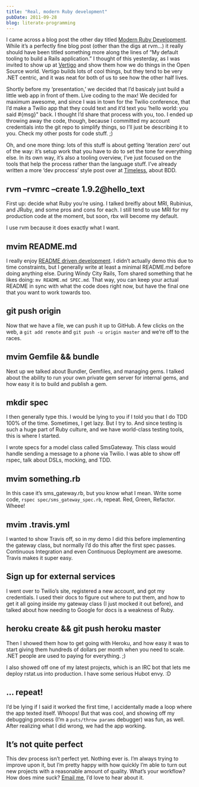```yaml
---
title: "Real, modern Ruby development"
pubDate: 2011-09-28
blog: literate-programming
---
```



I came across a blog post the other day titled [Modern Ruby Development](http://ascarter.net/2011/09/25/modern-ruby-development.html). While it’s a perfectly fine blog post (other than the digs at rvm…) it really should have been titled something more along the lines of “My default tooling to build a Rails application.” I thought of this yesterday, as I was invited to show up at [Vertigo](http://www.vertigo.com/) and show them how we do things in the Open Source world. Vertigo builds lots of cool things, but they tend to be very .NET centric, and it was neat for both of us to see how the other half lives.

Shortly before my ‘presentation,’ we decided that I’d basicaly just build a little web app in front of them. Live coding to the max! We decided for maximum awesome, and since I was in town for the Twilio conference, that I’d make a Twilio app that they could text and it’d text you ’hello world: you said #{msg}" back. I thought I’d share that process with you, too. I ended up throwing away the code, though, because I committed my account credentials into the git repo to simplify things, so I’ll just be describing it to you. Check my other posts for code stuff. ;)

Oh, and one more thing: lots of this stuff is about getting ‘iteration zero’ out of the way: it’s setup work that you have to do to set the tone for everything else. In its own way, it’s also a tooling overview, I’ve just focused on the tools that help the process rather than the language stuff. I’ve already written a more ‘dev proccess’ style post over at [Timeless](http://timelessrepo.com/bdd-with-rspec-and-steak), about BDD.

## rvm –rvmrc –create 1.9.2@hello_text

First up: decide what Ruby you’re using. I talked breifly about MRI, Rubinius, and JRuby, and some pros and cons for each. I still tend to use MRI for my production code at the moment, but soon, rbx will become my default.

I use rvm because it does exactly what I want.

## mvim README.md

I really enjoy [README driven development](http://tom.preston-werner.com/2010/08/23/readme-driven-development.html). I didn’t actually demo this due to time constraints, but I generally write at least a minimal README.md before doing anything else. During Windy City Rails, Tom shared something that he likes doing: `mv README.md SPEC.md`. That way, you can keep your actual README in sync with what the code does right now, but have the final one that you want to work towards too.

## git push origin

Now that we have a file, we can push it up to GitHub. A few clicks on the web, a `git add remote` and `git push -u origin master` and we’re off to the races.

## mvim Gemfile && bundle

Next up we talked about Bundler, Gemfiles, and managing gems. I talked about the ability to run your own private gem server for internal gems, and how easy it is to build and publish a gem.

## mkdir spec

I then generally type this. I would be lying to you if I told you that I do TDD 100% of the time. Sometimes, I get lazy. But I try to. And since testing is such a huge part of Ruby culture, and we have world-class testing tools, this is where I started.

I wrote specs for a model class called SmsGateway. This class would handle sending a message to a phone via Twilio. I was able to show off rspec, talk about DSLs, mocking, and TDD.

## mvim something.rb

In this case it’s sms_gateway.rb, but you know what I mean. Write some code, `rspec spec/sms_gateway_spec.rb`, repeat. Red, Green, Refactor. Wheee!

## mvim .travis.yml

I wanted to show Travis off, so in my demo I did this before implementing the gateway class, but normally I’d do this after the first spec passes. Continuous Integration and even Continuous Deployment are awesome. Travis makes it super easy.

## Sign up for external services

I went over to Twilio’s site, registered a new account, and got my credentials. I used their docs to figure out where to put them, and how to get it all going inside my gateway class (I just mocked it out before), and talked about how needing to Google for docs is a weakness of Ruby.

## heroku create && git push heroku master

Then I showed them how to get going with Heroku, and how easy it was to start giving them hundreds of dollars per month when you need to scale. .NET people are used to paying for everything. ;)

I also showed off one of my latest projects, which is an IRC bot that lets me deploy rstat.us into production. I have some serious Hubot envy. :D

## … repeat!

I’d be lying if I said it worked the first time, I accidentally made a loop where the app texted itself. Whoops! But that was cool, and showing off my debugging process (I’m a `puts/throw params` debugger) was fun, as well. After realizing what I did wrong, we had the app working.

## It’s not quite perfect

This dev process isn’t perfect yet. Nothing ever is. I’m always trying to improve upon it, but I’m pretty happy with how quickly I’m able to turn out new projects with a reasonable amount of quality. What’s your workflow? How does mine suck? [Email me](mailto:steve@steveklabnik.com), I’d love to hear about it.
